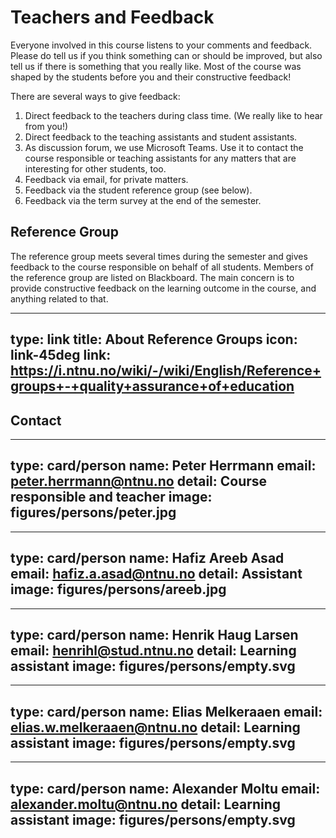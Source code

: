 # Teachers and Feedback

Everyone involved in this course listens to your comments and feedback. Please do tell us if you think something can or should be improved, but also tell us if there is something that you really like. Most of the course was shaped by the students before you and their constructive feedback!


There are several ways to give feedback:

1. Direct feedback to the teachers during class time. (We really like to hear from you!)
2. Direct feedback to the teaching assistants and student assistants.
3. As discussion forum, we use Microsoft Teams. Use it to contact the course responsible or teaching assistants for any matters that are interesting for other students, too.
4. Feedback via email, for private matters.
5. Feedback via the student reference group (see below).
6. Feedback via the term survey at the end of the semester.


## Reference Group

The reference group meets several times during the semester and gives feedback to the course responsible on behalf of all students.
Members of the reference group are listed on Blackboard.
The main concern is to provide constructive feedback on the learning outcome in the course, and anything related to that.


---
type: link
title: About Reference Groups
icon: link-45deg
link: https://i.ntnu.no/wiki/-/wiki/English/Reference+groups+-+quality+assurance+of+education
---



## Contact


---
type: card/person
name: Peter Herrmann
email: peter.herrmann@ntnu.no
detail: Course responsible and teacher
image: figures/persons/peter.jpg
---

---
type: card/person
name: Hafiz Areeb Asad
email: hafiz.a.asad@ntnu.no
detail: Assistant
image: figures/persons/areeb.jpg
---

---
type: card/person
name: Henrik Haug Larsen
email: henrihl@stud.ntnu.no
detail: Learning assistant
image: figures/persons/empty.svg
---

---
type: card/person
name: Elias Melkeraaen
email: elias.w.melkeraaen@ntnu.no
detail: Learning assistant
image: figures/persons/empty.svg
---

---
type: card/person
name: Alexander Moltu
email: alexander.moltu@ntnu.no
detail: Learning assistant
image: figures/persons/empty.svg
---

